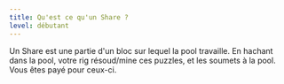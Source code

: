 ```yaml
---
title: Qu'est ce qu'un Share ?
level: débutant
---
```


Un Share est une partie d'un bloc sur lequel la pool travaille. En hachant dans la pool, votre rig résoud/mine ces puzzles, et les soumets à la pool. Vous êtes payé pour ceux-ci.
